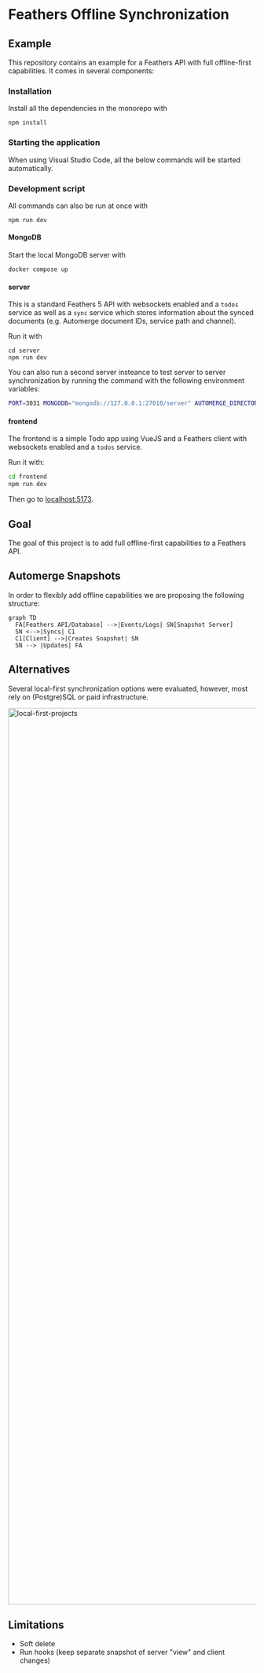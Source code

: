 # Feathers Offline Synchronization

## Example

This repository contains an example for a Feathers API with full offline-first capabilities. It comes in several components:

### Installation

Install all the dependencies in the monorepo with

```
npm install
```

### Starting the application

When using Visual Studio Code, all the below commands will be started automatically.

### Development script

All commands can also be run at once with

```
npm run dev
```

#### MongoDB

Start the local MongoDB server with

```
docker compose up
```

#### server

This is a standard Feathers 5 API with websockets enabled and a `todos` service as well as a `sync` service which stores information about the synced documents (e.g. Automerge document IDs, service path and channel).

Run it with

```
cd server
npm run dev
```

You can also run a second server insteance to test server to server synchronization by running the command with the following environment variables:

```sh
PORT=3031 MONGODB="mongodb://127.0.0.1:27018/server" AUTOMERGE_DIRECTORY="../data2" AUTOMERGE_DOCUMENT="<main document>" SYNC_SERVER_URL="http://localhost:3030" npm run dev
```

#### frontend

The frontend is a simple Todo app using VueJS and a Feathers client with websockets enabled and a `todos` service.

Run it with:

```sh
cd frontend
npm run dev
```

Then go to [localhost:5173](http://localhost:5173).

## Goal

The goal of this project is to add full offline-first capabilities to a Feathers API.

## Automerge Snapshots

In order to flexibly add offline capabilities we are proposing the following structure:

```mermaid
graph TD
  FA[Feathers API/Database] -->|Events/Logs| SN[Snapshot Server]
  SN <-->|Syncs| C1
  C1[Client] -->|Creates Snapshot| SN
  SN --> |Updates| FA
```

## Alternatives

Several local-first synchronization options were evaluated, however, most rely on (Postgre)SQL or paid infrastructure.

<img width="1821" alt="local-first-projects" src="https://github.com/user-attachments/assets/85c9fa2a-f0b9-4506-af71-1f02d510d1e7" />

## Limitations

- Soft delete
- Run hooks (keep separate snapshot of server "view" and client changes)
